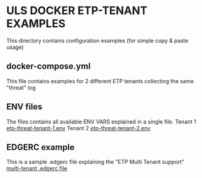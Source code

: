 # ULS DOCKER ETP-TENANT EXAMPLES
This directory contains configuration examples (for simple copy & paste usage)

## docker-compose.yml
This file contains examples for 2 different ETP tenants collecting the same "threat" log

## ENV files
The files contains all available ENV VARS explained in a single file.
Tenant 1 [etp-threat-tenant-1.env](./etp-threat-tenant-1.env)
Tenant 2 [etp-threat-tenant-2.env](./etp-threat-tenant-2.env)

## EDGERC example
This is a sample .edgerc file explaining the "ETP Multi Tenant support"
[multi-tenant .edgerc file](./.edgerc-example)